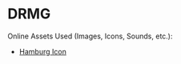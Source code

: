 # DRMG

Online Assets Used (Images, Icons, Sounds, etc.):
- [Hamburg Icon](https://www.flaticon.com/free-icons/hamburger)